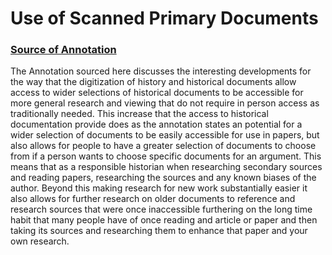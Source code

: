 # Use of Scanned Primary Documents

### [Source of Annotation](https://hyp.is/K9bbmFYIEeiKBiO66RTCxg/www.trevorowens.org/2008/03/sunrise-on-methodology-and-radical-transparency-of-sources-in-historical-writing/)


The Annotation sourced here discusses the interesting developments for the way that the digitization of history and historical documents allow access to wider selections of historical documents to be accessible for more general research and viewing that do not require in person access as traditionally needed. This increase that the access to historical documentation provide does as the annotation states an potential for a wider selection of documents to be easily accessible for use in papers, but also allows for people to have a greater selection of documents to choose from if a person wants to choose specific documents for an argument. This means that as a responsible historian when researching secondary sources and reading papers, researching the sources and any known biases of the author. Beyond this making research for new work substantially easier it also allows for further research on older documents to reference and research sources that were once inaccessible furthering on the long time habit that many people have of once reading and article or paper and then taking its sources and researching them to enhance that paper and your own research.  
